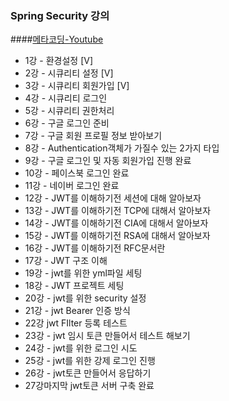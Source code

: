### Spring Security 강의

####[메타코딩-Youtube](https://www.youtube.com/watch?v=GEv_hw0VOxE&list=PL93mKxaRDidERCyMaobSLkvSPzYtIk0Ah&index=1)

- 1강 - 환경설정 [V]
- 2강 - 시큐리티 설정 [V]
- 3강 - 시큐리티 회원가입 [V]
- 4강 - 시큐리티 로그인
- 5강 - 시큐리티 권한처리
- 6강 - 구글 로그인 준비
- 7강 - 구글 회원 프로필 정보 받아보기
- 8강 - Authentication객체가 가질수 있는 2가지 타입
- 9강 - 구글 로그인 및 자동 회원가입 진행 완료
- 10강 - 페이스북 로그인 완료
- 11강 - 네이버 로그인 완료
- 12강 - JWT를 이해하기전 세션에 대해 알아보자
- 13강 - JWT를 이해하기전 TCP에 대해서 알아보자
- 14강 - JWT를 이해하기전 CIA에 대해서 알아보자
- 15강 - JWT를 이해하기전 RSA에 대해서 알아보자
- 16강 - JWT를 이해하기전 RFC문서란
- 17강 - JWT 구조 이해
- 19강 - jwt를 위한 yml파일 세팅
- 18강 - JWT 프로젝트 세팅
- 20강 - jwt를 위한 security 설정
- 21강 - jwt Bearer 인증 방식
- 22강 jwt FIlter 등록 테스트
- 23강 - jwt 임시 토큰 만들어서 테스트 해보기
- 24강 - jwt를 위한 로그인 시도
- 25강 - jwt를 위한 강제 로그인 진행
- 26강 - jwt토큰 만들어서 응답하기
- 27강마지막 jwt토큰 서버 구축 완료

